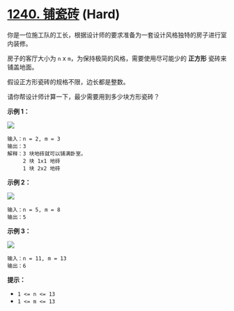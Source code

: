 # [1240. 铺瓷砖][link] (Hard)

[link]: https://leetcode.cn/problems/tiling-a-rectangle-with-the-fewest-squares/

你是一位施工队的工长，根据设计师的要求准备为一套设计风格独特的房子进行室内装修。

房子的客厅大小为 `n` x `m`，为保持极简的风格，需要使用尽可能少的 **正方形** 瓷砖来铺盖地面。

假设正方形瓷砖的规格不限，边长都是整数。

请你帮设计师计算一下，最少需要用到多少块方形瓷砖？

**示例 1：**

![](https://assets.leetcode-cn.com/aliyun-lc-upload/uploads/2019/10/25/sample_11_1592.png)

```
输入：n = 2, m = 3
输出：3
解释：3 块地砖就可以铺满卧室。
     2 块 1x1 地砖
     1 块 2x2 地砖
```

**示例 2：**

![](https://assets.leetcode-cn.com/aliyun-lc-upload/uploads/2019/10/25/sample_22_1592.png)

```
输入：n = 5, m = 8
输出：5
```

**示例 3：**

![](https://assets.leetcode-cn.com/aliyun-lc-upload/uploads/2019/10/25/sample_33_1592.png)

```
输入：n = 11, m = 13
输出：6
```

**提示：**

- `1 <= n <= 13`
- `1 <= m <= 13`
